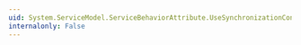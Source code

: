 ```yaml
---
uid: System.ServiceModel.ServiceBehaviorAttribute.UseSynchronizationContext
internalonly: False
---
```

